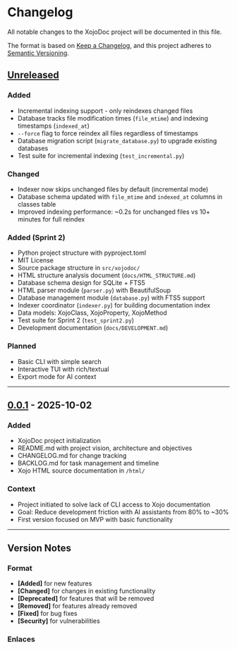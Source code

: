 # Changelog

All notable changes to the XojoDoc project will be documented in this file.

The format is based on [Keep a Changelog](https://keepachangelog.com/en/1.0.0/),
and this project adheres to [Semantic Versioning](https://semver.org/).

## [Unreleased]

### Added
- Incremental indexing support - only reindexes changed files
- Database tracks file modification times (`file_mtime`) and indexing timestamps (`indexed_at`)
- `--force` flag to force reindex all files regardless of timestamps
- Database migration script (`migrate_database.py`) to upgrade existing databases
- Test suite for incremental indexing (`test_incremental.py`)

### Changed
- Indexer now skips unchanged files by default (incremental mode)
- Database schema updated with `file_mtime` and `indexed_at` columns in classes table
- Improved indexing performance: ~0.2s for unchanged files vs 10+ minutes for full reindex

### Added (Sprint 2)
- Python project structure with pyproject.toml
- MIT License
- Source package structure in `src/xojodoc/`
- HTML structure analysis document (`docs/HTML_STRUCTURE.md`)
- Database schema design for SQLite + FTS5
- HTML parser module (`parser.py`) with BeautifulSoup
- Database management module (`database.py`) with FTS5 support
- Indexer coordinator (`indexer.py`) for building documentation index
- Data models: XojoClass, XojoProperty, XojoMethod
- Test suite for Sprint 2 (`test_sprint2.py`)
- Development documentation (`docs/DEVELOPMENT.md`)

### Planned
- Basic CLI with simple search
- Interactive TUI with rich/textual
- Export mode for AI context

---

## [0.0.1] - 2025-10-02

### Added
- XojoDoc project initialization
- README.md with project vision, architecture and objectives
- CHANGELOG.md for change tracking
- BACKLOG.md for task management and timeline
- Xojo HTML source documentation in `/html/`

### Context
- Project initiated to solve lack of CLI access to Xojo documentation
- Goal: Reduce development friction with AI assistants from 80% to ~30%
- First version focused on MVP with basic functionality

---

## Version Notes

### Format
- **[Added]** for new features
- **[Changed]** for changes in existing functionality
- **[Deprecated]** for features that will be removed
- **[Removed]** for features already removed
- **[Fixed]** for bug fixes
- **[Security]** for vulnerabilities

### Enlaces
[Unreleased]: https://github.com/mbuchichio/xojodocs/compare/v0.0.1...HEAD
[0.0.1]: https://github.com/mbuchichio/xojodocs/releases/tag/v0.0.1
